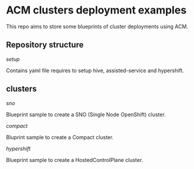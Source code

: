 # ACM clusters deployment examples

This repo aims to store some blueprints of cluster deployments using ACM.

## Repository structure

*setup*

Contains yaml file requires to setup hive, assisted-service and hypershift.

## clusters

*sno*

Blueprint sample to create a SNO (Single Node OpenShift) cluster.

*compact*

Bluprint sample to create a Compact cluster.

*hypershift*

Blueprint sample to create a HostedControlPlane cluster.
